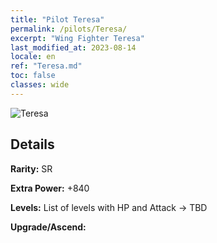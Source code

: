 ```yaml
---
title: "Pilot Teresa"
permalink: /pilots/Teresa/
excerpt: "Wing Fighter Teresa"
last_modified_at: 2023-08-14
locale: en
ref: "Teresa.md"
toc: false
classes: wide
---
```



 ![Teresa](/images/pilots/aviator_piece_5001.png)

## Details

 **Rarity:** SR 

 **Extra Power:** +840 

 **Levels:**  List of levels with HP and Attack -> TBD

 **Upgrade/Ascend:**  


